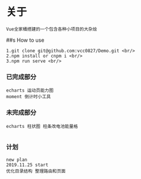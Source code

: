 # 关于

    Vue全家桶搭建的一个包含各种小项目的大杂烩

##s How to use

    1.git clone git@github.com:vcc0827/Demo.git <br/>
    2.npm install or cnpm i <br/>
    3.npm run serve <br/>

### 已完成部分

    echarts 运动员能力图
    moment 倒计时小工具

### 未完成部分

    echarts 柱状图 柱条改电池能量格
<img :src="./assets/graphical.png">

### 计划
    new plan 
    2019.11.25 start
    优化目录结构 整理路由和页面 
